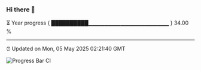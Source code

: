 ### Hi there 👋

⏳ Year progress { ██████████▁▁▁▁▁▁▁▁▁▁▁▁▁▁▁▁▁▁▁▁ } 34.00 %

---

⏰ Updated on Mon, 05 May 2025 02:21:40 GMT

![Progress Bar CI](https://github.com/IshwaranRudhara/GIT-ACTION/workflows/Progress%20Bar%20CI/badge.svg)
